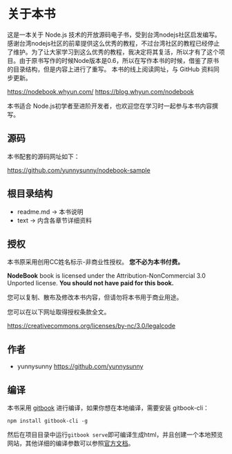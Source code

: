 # 关于本书

这是一本关于 Node.js 技术的开放源码电子书，受到台湾nodejs社区启发编写。感谢台湾nodejs社区的前辈提供这么优秀的教程，不过台湾社区的教程已经停止了维护。为了让大家学习到这么优秀的教程，我决定将其复活，所以才有了这个项目。由于原书写作的时候Node版本是0.6，所以在写作本书的时候，借鉴了原书的目录结构，但是内容上进行了重写。
本书的线上阅读网址，与 GitHub 资料同步更新。

<https://nodebook.whyun.com/> <https://blog.whyun.com/nodebook>

本书适合 Node.js初学者至进阶开发者，也欢迎您在学习时一起参与本书内容撰写。
## 源码

本书配套的源码网址如下：

<https://github.com/yunnysunny/nodebook-sample>

## 根目录结构

-   readme.md -&gt; 本书说明
-   text -&gt; 内含各章节详细资料

## 授权

本书原采用创用CC姓名标示-非商业性授权。
**您不必为本书付费。**

**NodeBook** book is licensed under the
Attribution-NonCommercial 3.0 Unported license. **You should not have
paid for this book.**

您可以复制、散布及修改本书内容，但请勿将本书用于商业用途。

您可以在以下网址取得授权条款全文。

<https://creativecommons.org/licenses/by-nc/3.0/legalcode>

## 作者

-   yunnysunny <https://github.com/yunnysunny>

## 编译
本书采用 [gitbook](https://www.gitbook.com/) 进行编译，如果你想在本地编译，需要安装 gitbook-cli：

```
npm install gitbook-cli -g
```
然后在项目目录中运行`gitbook serve`即可编译生成html，并且创建一个本地预览网站，其他详细的编译参数可以参照[官方文档](https://toolchain.gitbook.com/setup.html)。

